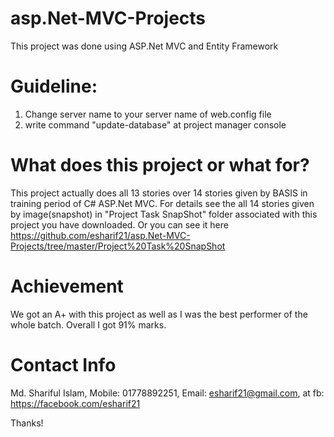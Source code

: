 asp.Net-MVC-Projects
====================
This project was done using ASP.Net MVC and Entity Framework

Guideline:
==========
1. Change server name to your server name of web.config file
2. write command "update-database" at project manager console

What does this project or what for?
===================================
This project actually does all 13 stories over 14 stories given by BASIS in training period of C# ASP.Net MVC.
For details see the all 14 stories given by image(snapshot) in "Project Task SnapShot" folder associated with this project you have downloaded.
Or you can see it here https://github.com/esharif21/asp.Net-MVC-Projects/tree/master/Project%20Task%20SnapShot

Achievement
===========
We got an A+ with this project as well as I was the best performer of the whole batch. Overall I got 91% marks.

Contact Info
============
Md. Shariful Islam, Mobile: 01778892251, Email: esharif21@gmail.com, at fb: https://facebook.com/esharif21

Thanks!
